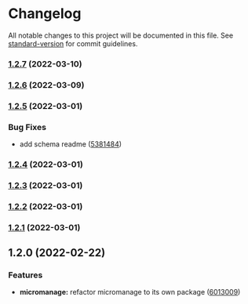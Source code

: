 # Changelog

All notable changes to this project will be documented in this file. See [standard-version](https://github.com/conventional-changelog/standard-version) for commit guidelines.

### [1.2.7](https://github.com/carbon-design-system/carbon-platform/compare/@carbon-platform/micromanage-cli@1.2.6...@carbon-platform/micromanage-cli@1.2.7) (2022-03-10)

### [1.2.6](https://github.com/carbon-design-system/carbon-platform/compare/@carbon-platform/micromanage-cli@1.2.5...@carbon-platform/micromanage-cli@1.2.6) (2022-03-09)

### [1.2.5](https://github.com/carbon-design-system/carbon-platform/compare/@carbon-platform/micromanage-cli@1.2.4...@carbon-platform/micromanage-cli@1.2.5) (2022-03-01)


### Bug Fixes

* add schema readme ([5381484](https://github.com/carbon-design-system/carbon-platform/commit/53814840e33955ec6eb5cff3d3d1f72eac23b01f))

### [1.2.4](https://github.com/carbon-design-system/carbon-platform/compare/@carbon-platform/micromanage-cli@1.2.3...@carbon-platform/micromanage-cli@1.2.4) (2022-03-01)

### [1.2.3](https://github.com/carbon-design-system/carbon-platform/compare/@carbon-platform/micromanage-cli@1.2.2...@carbon-platform/micromanage-cli@1.2.3) (2022-03-01)

### [1.2.2](https://github.com/carbon-design-system/carbon-platform/compare/@carbon-platform/micromanage-cli@1.2.1...@carbon-platform/micromanage-cli@1.2.2) (2022-03-01)

### [1.2.1](https://github.com/carbon-design-system/carbon-platform/compare/@carbon-platform/micromanage-cli@1.2.0...@carbon-platform/micromanage-cli@1.2.1) (2022-03-01)

## 1.2.0 (2022-02-22)


### Features

* **micromanage:** refactor micromanage to its own package ([6013009](https://github.com/carbon-design-system/carbon-platform/commit/6013009b041a8ea296d788f772da53f6c8d32655))
